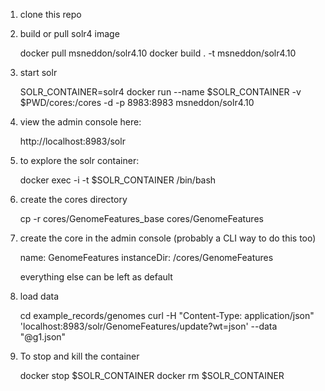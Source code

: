 
1) clone this repo

2) build or pull solr4 image

    docker pull msneddon/solr4.10
    docker build . -t msneddon/solr4.10

3) start solr

    SOLR_CONTAINER=solr4
    docker run --name $SOLR_CONTAINER -v $PWD/cores:/cores -d -p 8983:8983 msneddon/solr4.10

4) view the admin console here:

    http://localhost:8983/solr

5) to explore the solr container:

    docker exec -i -t $SOLR_CONTAINER /bin/bash

6) create the cores directory

    cp -r cores/GenomeFeatures_base cores/GenomeFeatures

7) create the core in the admin console (probably a CLI way to do this too)

    name: GenomeFeatures
    instanceDir: /cores/GenomeFeatures

    everything else can be left as default


8) load data

    cd example_records/genomes
    curl -H "Content-Type: application/json" 'localhost:8983/solr/GenomeFeatures/update?wt=json' --data "@g1.json"

9) To stop and kill the container

    docker stop $SOLR_CONTAINER
    docker rm $SOLR_CONTAINER